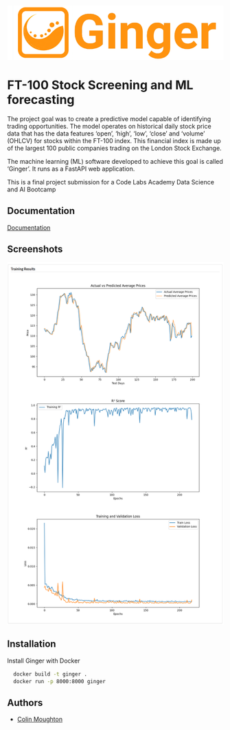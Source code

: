 
![Logo](https://github.com/colinmoughton/Ginger/blob/master/static/images/logo.png)

# FT-100 Stock Screening and ML forecasting 

The project goal was to create a predictive model capable of identifying trading opportunities. The model operates on historical daily stock price data that has the data features ‘open’, ‘high’, ‘low’, ‘close’ and ‘volume’ (OHLCV) for stocks within the FT-100 index. This financial index is made up of the largest 100 public companies trading on the London Stock Exchange.

The machine learning (ML) software developed to achieve this goal is called ‘Ginger’. It runs as a FastAPI web application.

This is a final project submission for a Code Labs Academy Data Science and AI Bootcamp


## Documentation

[Documentation](https://github.com/colinmoughton/Ginger/blob/master/docs/Ginger_Report_Rev1.pdf)


## Screenshots

![App Screenshot](https://github.com/colinmoughton/Ginger/blob/master/docs/Images/8-TrainingResAndBackTestStart.png)


## Installation

Install Ginger with Docker

```bash
  docker build -t ginger .
  docker run -p 8000:8000 ginger
```
## Authors

- [Colin Moughton](https://www.github.com/colinmoughton)
   
